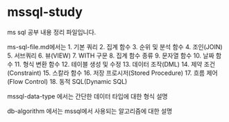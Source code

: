 # mssql-study

ms sql 공부 내용 정리 파일입니다. 

ms-sql-file.md에서는 1. 기본 쿼리 2. 집계 함수 3. 순위 및 분석 함수 4. 조인(JOIN) 5. 서브쿼리 6. 뷰(VIEW) 7. WITH 구문 8. 집계 함수 종류 9. 문자열 함수 10. 날짜 함수 11. 형식 변환 함수 12. 테이블 생성 및 수정 13. 데이터 조작(DML) 14. 제약 조건(Constraint) 15. 스칼라 함수 16. 저장 프로시저(Stored Procedure) 17. 흐름 제어(Flow Control) 18. 동적 SQL(Dynamic SQL)



mssql-data-type 에서는 간단한 데이터 타입에 대한 형식 설명


db-algorithm 에서는 mssql에서 사용되는 알고리즘에 대한 설명
 













